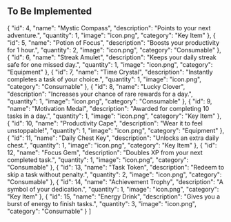   ## To Be Implemented
  
  {
    "id": 4,
    "name": "Mystic Compass",
    "description": "Points to your next adventure.",
    "quantity": 1,
    "image": "icon.png",
    "category": "Key Item"
  },
  {
    "id": 5,
    "name": "Potion of Focus",
    "description": "Boosts your productivity for 1 hour.",
    "quantity": 2,
    "image": "icon.png",
    "category": "Consumable"
  },
  {
    "id": 6,
    "name": "Streak Amulet",
    "description": "Keeps your daily streak safe for one missed day.",
    "quantity": 1,
    "image": "icon.png",
    "category": "Equipment"
  },
  {
    "id": 7,
    "name": "Time Crystal",
    "description": "Instantly completes a task of your choice.",
    "quantity": 1,
    "image": "icon.png",
    "category": "Consumable"
  },
  {
    "id": 8,
    "name": "Lucky Clover",
    "description": "Increases your chance of rare rewards for a day.",
    "quantity": 1,
    "image": "icon.png",
    "category": "Consumable"
  },
  {
    "id": 9,
    "name": "Motivation Medal",
    "description": "Awarded for completing 10 tasks in a day.",
    "quantity": 1,
    "image": "icon.png",
    "category": "Key Item"
  },
  {
    "id": 10,
    "name": "Productivity Cape",
    "description": "Wear it to feel unstoppable!",
    "quantity": 1,
    "image": "icon.png",
    "category": "Equipment"
  },
  {
    "id": 11,
    "name": "Daily Chest Key",
    "description": "Unlocks an extra daily chest.",
    "quantity": 1,
    "image": "icon.png",
    "category": "Key Item"
  },
  {
    "id": 12,
    "name": "Focus Gem",
    "description": "Doubles XP from your next completed task.",
    "quantity": 1,
    "image": "icon.png",
    "category": "Consumable"
  },
  {
    "id": 13,
    "name": "Task Token",
    "description": "Redeem to skip a task without penalty.",
    "quantity": 2,
    "image": "icon.png",
    "category": "Consumable"
  },
  {
    "id": 14,
    "name": "Achievement Trophy",
    "description": "A symbol of your dedication.",
    "quantity": 1,
    "image": "icon.png",
    "category": "Key Item"
  },
  {
    "id": 15,
    "name": "Energy Drink",
    "description": "Gives you a burst of energy to finish tasks.",
    "quantity": 3,
    "image": "icon.png",
    "category": "Consumable"
  }
]
